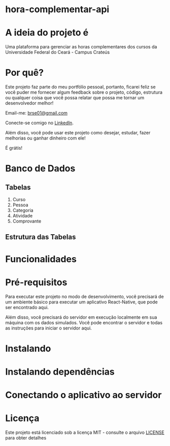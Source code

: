 # hora-complementar-api


# A ideia do projeto é

Uma plataforma para gerenciar as horas complementares dos cursos da Universidade Federal do Ceará - Campus Crateús

# Por quê?

Este projeto faz parte do meu portfólio pessoal, portanto, ficarei feliz se você puder me fornecer algum feedback sobre o projeto, código, estrutura ou qualquer coisa que você possa relatar que possa me tornar um desenvolvedor melhor!

Email-me: brse01@gmail.com

Conecte-se comigo no [LinkedIn](https://www.linkedin.com/in/brunosousa01/).

Além disso, você pode usar este projeto como desejar, estudar, fazer melhorias ou ganhar dinheiro com ele!

É grátis!

# Banco de Dados
## Tabelas 
1. Curso
2. Pessoa
3. Categoria
4. Atividade
5. Comprovante

## Estrutura das Tabelas
  
# Funcionalidades


# Pré-requisitos

Para executar este projeto no modo de desenvolvimento, você precisará de um ambiente básico para executar um aplicativo React-Native, que pode ser encontrado aqui.

Além disso, você precisará do servidor em execução localmente em sua máquina com os dados simulados. Você pode encontrar o servidor e todas as instruções para iniciar o servidor aqui.

# Instalando

# Instalando dependências

# Conectando o aplicativo ao servidor

# Licença
Este projeto está licenciado sob a licença MIT - consulte o arquivo [LICENSE](https://github.com/brunosousadev/hora-complementar-api/blob/master/LICENSE) para obter detalhes


